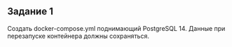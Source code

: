 
## Задание 1
Создать docker-compose.yml поднимающий PostgreSQL 14. Данные при перезапуске контейнера должны сохраняться.

